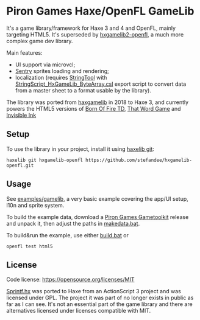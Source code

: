 # Piron Games Haxe/OpenFL GameLib
It's a game library/framework for Haxe 3 and 4 and OpenFL, mainly targeting HTML5. It's superseded by [hxgamelib2-openfl](https://github.com/stefandee/hxgamelib2-openfl), a much more complex game dev library.

Main features:
* UI support via microvcl;
* [Sentry](https://github.com/stefandee/gametoolkit) sprites loading and rendering;
* localization (requires [StringTool](https://github.com/stefandee/gametoolkit) with [StringScript_HxGameLib_ByteArray.csl](tools/StringTool/StringScript_HxGameLib_ByteArray.csl) export script to convert data from a master sheet to a format usable by the library).

The library was ported from [haxgamelib](https://github.com/stefandee/hxgamelib) in 2018 to Haxe 3, and currently powers the HTML5 versions of [Born Of Fire TD](https://www.pirongames.com/born-of-fire-td/), [That Word Game](https://www.pirongames.com/that-word-game/) and [Invisible Ink](https://www.pirongames.com/invisible-ink/)

## Setup

To use the library in your project, install it using [haxelib git](https://lib.haxe.org/documentation/using-haxelib/#git):

```console
haxelib git hxgamelib-openfl https://github.com/stefandee/hxgamelib-openfl.git
```

## Usage

See [examples/gamelib](examples/gamelib), a very basic example covering the app/UI setup, l10n and sprite system.

To build the example data, download a [Piron Games Gametoolkit](https://github.com/stefandee/gametoolkit/releases) release and unpack it, then adjust the paths in [makedata.bat](examples/gamelib/assets/makedata.bat).

To build&run the example, use either [build.bat](examples/gamelib/build.bat) or

```console
openfl test html5
```

## License

Code license:
https://opensource.org/licenses/MIT

[Sprintf.hx](src/gamelib/Sprintf.hx) was ported to Haxe from an ActionScript 3 project and was licensed under GPL. The project it was part of no longer exists in public as far as I can see. It's not an essential part of the game library and there are alternatives licensed under licenses compatible with MIT.